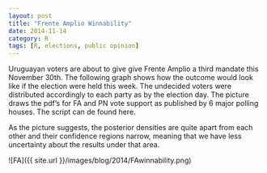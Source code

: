```yaml
---
layout: post
title: "Frente Amplio Winnability" 
date: 2014-11-14
category: R
tags: [R, elections, public opinion]
---
```


Uruguayan voters are about to give give Frente Amplio a third mandate this November 30th. The following graph shows how the outcome would look like if the election were held this week. The undecided voters were distributed accordingly to each party as by the election day. The picture draws the pdf’s for FA and PN vote support as published by 6 major polling houses. The script can de found here.

As the picture suggests, the posterior densities are quite apart from each other and their confidence regions narrow, meaning that we have less uncertainty about the results under that area.

![FA]({{ site.url }}/images/blog/2014/FAwinnability.png)



